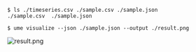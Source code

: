 ```
$ ls ./timeseries.csv ./sample.csv ./sample.json
./sample.csv  ./sample.json

$ ume visualize --json ./sample.json --output ./result.png
```

![result.png](https://github.com/smly/ume/raw/master/demo/visualize/result.png)
